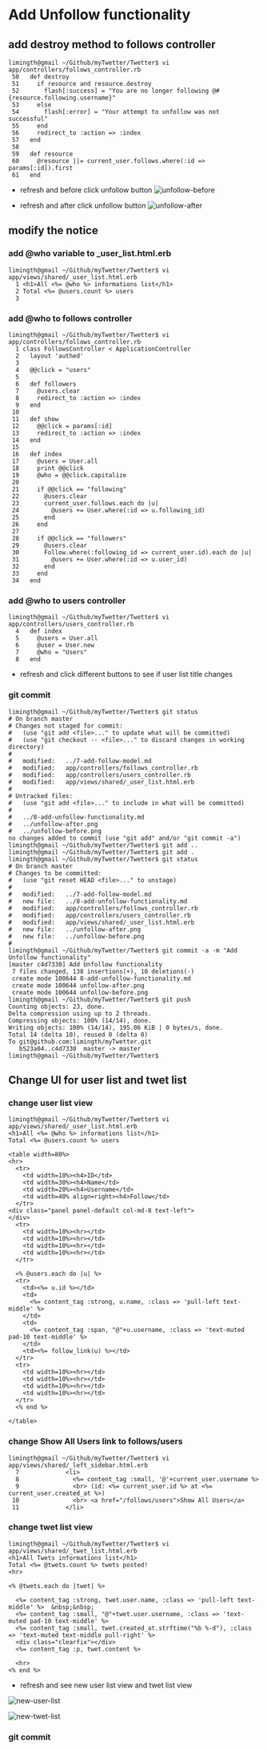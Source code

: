
# Add Unfollow functionality

## add destroy method to follows controller
	limingth@gmail ~/Github/myTwetter/Twetter$ vi app/controllers/follows_controller.rb 
	 50   def destroy
	 51     if resource and resource.destroy
	 52       flash[:success] = "You are no longer following @#{resource.following.username}"
	 53     else
	 54       flash[:error] = "Your attempt to unfollow was not successful"
	 55     end
	 56     redirect_to :action => :index
	 57   end
	 58 
	 59   def resource
	 60     @resource ||= current_user.follows.where(:id => params[:id]).first
	 61   end

* refresh and before click unfollow button
![unfollow-before](unfollow-before.png)

* refresh and after click unfollow button
![unfollow-after](unfollow-after.png)

## modify the notice

### add @who variable to _user_list.html.erb
	limingth@gmail ~/Github/myTwetter/Twetter$ vi app/views/shared/_user_list.html.erb 
	  1 <h1>All <%= @who %> informations list</h1>
	  2 Total <%= @users.count %> users
	  3 

### add @who to follows controller
	limingth@gmail ~/Github/myTwetter/Twetter$ vi app/controllers/follows_controller.rb 
	  1 class FollowsController < ApplicationController
	  2   layout 'authed'
	  3 
	  4   @@click = "users"
	  5 
	  6   def followers
	  7     @users.clear
	  8     redirect_to :action => :index
	  9   end
	 10 
	 11   def show
	 12     @@click = params[:id]
	 13     redirect_to :action => :index
	 14   end
	 15   
	 16   def index
	 17     @users = User.all
	 18     print @@click
	 19     @who = @@click.capitalize
	 20     
	 21     if @@click == "following"
	 22       @users.clear
	 23       current_user.follows.each do |u|
	 24         @users += User.where(:id => u.following_id)
	 25       end
	 26     end
	 27     
	 28     if @@click == "followers"
	 29       @users.clear
	 30       Follow.where(:following_id => current_user.id).each do |u|
	 31         @users += User.where(:id => u.user_id) 
	 32       end
	 33     end
	 34   end

### add @who to users controller
	limingth@gmail ~/Github/myTwetter/Twetter$ vi app/controllers/users_controller.rb 
	  4   def index
	  5     @users = User.all
	  6     @user = User.new
	  7     @who = "Users"
	  8   end

* refresh and click different buttons to see if user list title changes

### git commit
	limingth@gmail ~/Github/myTwetter/Twetter$ git status
	# On branch master
	# Changes not staged for commit:
	#   (use "git add <file>..." to update what will be committed)
	#   (use "git checkout -- <file>..." to discard changes in working directory)
	#
	#	modified:   ../7-add-follow-model.md
	#	modified:   app/controllers/follows_controller.rb
	#	modified:   app/controllers/users_controller.rb
	#	modified:   app/views/shared/_user_list.html.erb
	#
	# Untracked files:
	#   (use "git add <file>..." to include in what will be committed)
	#
	#	../8-add-unfollow-functionality.md
	#	../unfollow-after.png
	#	../unfollow-before.png
	no changes added to commit (use "git add" and/or "git commit -a")
	limingth@gmail ~/Github/myTwetter/Twetter$ git add ..
	limingth@gmail ~/Github/myTwetter/Twetter$ git add .
	limingth@gmail ~/Github/myTwetter/Twetter$ git status
	# On branch master
	# Changes to be committed:
	#   (use "git reset HEAD <file>..." to unstage)
	#
	#	modified:   ../7-add-follow-model.md
	#	new file:   ../8-add-unfollow-functionality.md
	#	modified:   app/controllers/follows_controller.rb
	#	modified:   app/controllers/users_controller.rb
	#	modified:   app/views/shared/_user_list.html.erb
	#	new file:   ../unfollow-after.png
	#	new file:   ../unfollow-before.png
	#
	limingth@gmail ~/Github/myTwetter/Twetter$ git commit -a -m "Add Unfollow functionality"
	[master c4d7330] Add Unfollow functionality
	 7 files changed, 138 insertions(+), 10 deletions(-)
	 create mode 100644 8-add-unfollow-functionality.md
	 create mode 100644 unfollow-after.png
	 create mode 100644 unfollow-before.png
	limingth@gmail ~/Github/myTwetter/Twetter$ git push
	Counting objects: 23, done.
	Delta compression using up to 2 threads.
	Compressing objects: 100% (14/14), done.
	Writing objects: 100% (14/14), 195.06 KiB | 0 bytes/s, done.
	Total 14 (delta 10), reused 0 (delta 0)
	To git@github.com:limingth/myTwetter.git
	   b523a04..c4d7330  master -> master
	limingth@gmail ~/Github/myTwetter/Twetter$ 

## Change UI for user list and twet list

### change user list view 
	limingth@gmail ~/Github/myTwetter/Twetter$ vi app/views/shared/_user_list.html.erb 
	<h1>All <%= @who %> informations list</h1>
	Total <%= @users.count %> users 

	<table width=80%>
	<hr>
	  <tr>
	    <td width=10%><h4>ID</td>
	    <td width=30%><h4>Name</td>
	    <td width=20%><h4>Username</td>
	    <td width=40% align=right><h4>Follow</td>
	  </tr>
	<div class="panel panel-default col-md-8 text-left">
	</div>
	  <tr>
	    <td width=10%><hr></td>
	    <td width=10%><hr></td>
	    <td width=10%><hr></td>
	    <td width=10%><hr></td>
	  </tr>

	  <% @users.each do |u| %>
	  <tr>
	    <td><%= u.id %></td>
	    <td>
	      <%= content_tag :strong, u.name, :class => 'pull-left text-middle' %>
	    </td>
	    <td>
	      <%= content_tag :span, "@"+u.username, :class => 'text-muted pad-10 text-middle' %>
	    </td>
	    <td><%= follow_link(u) %></td>
	  </tr>
	  <tr>
	    <td width=10%><hr></td>
	    <td width=10%><hr></td>
	    <td width=10%><hr></td>
	    <td width=10%><hr></td>
	  </tr>
	  <% end %>

	</table>

### change Show All Users link to follows/users
	limingth@gmail ~/Github/myTwetter/Twetter$ vi app/views/shared/_left_sidebar.html.erb 
	  7             <li>
	  8               <%= content_tag :small, '@'+current_user.username %>
	  9               <br> (id: <%= current_user.id %> at <%= current_user.created_at %>)
	 10               <br> <a href="/follows/users">Show All Users</a>
	 11             </li>

### change twet list view
	limingth@gmail ~/Github/myTwetter/Twetter$ vi app/views/shared/_twet_list.html.erb 
	<h1>All Twets informations list</h1>
	Total <%= @twets.count %> twets posted!
	<hr>

	<% @twets.each do |twet| %>

	  <%= content_tag :strong, twet.user.name, :class => 'pull-left text-middle' %>  &nbsp;&nbsp; 
	  <%= content_tag :small, "@"+twet.user.username, :class => 'text-muted pad-10 text-middle' %>
	  <%= content_tag :small, twet.created_at.strftime("%b %-d"), :class => 'text-muted text-middle pull-right' %>
	  <div class="clearfix"></div>
	  <%= content_tag :p, twet.content %>

	  <hr>
	<% end %>

* refresh and see new user list view and twet list view

![new-user-list](new-user-list.png)

![new-twet-list](new-twet-list.png)

### git commit 
